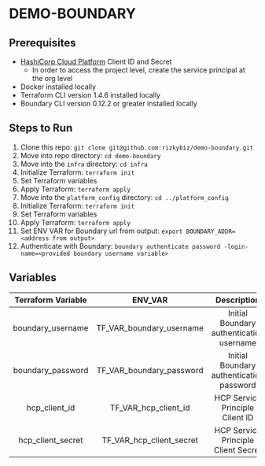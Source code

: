 # DEMO-BOUNDARY

## Prerequisites

- [HashiCorp Cloud Platform](https://portal.cloud.hashicorp.com/sign-in) Client ID and Secret
  - In order to access the project level, create the service principal at the org level
- Docker installed locally
- Terraform CLI version 1.4.6 installed locally
- Boundary CLI version 0.12.2 or greater installed locally

## Steps to Run

1. Clone this repo: `git clone git@github.com:rizkybiz/demo-boundary.git`
2. Move into repo directory: `cd demo-boundary`
3. Move into the `infra` directory: `cd infra`
4. Initialize Terraform: `terraform init`
5. Set Terraform variables
6. Apply Terraform: `terraform apply`
7. Move into the `platform_config` directory: `cd ../platform_config`
8. Initialize Terraform: `terraform init`
5. Set Terraform variables
6. Apply Terraform: `terraform apply`
7. Set ENV VAR for Boundary url from output: `export BOUNDARY_ADDR=<address from output>`
8. Authenticate with Boundary: `boundary authenticate password -login-name=<provided boundary username variable>`

## Variables

| Terraform Variable |          ENV_VAR         |                Description               |
|:------------------:|:------------------------:|:----------------------------------------:|
| boundary_username  | TF_VAR_boundary_username | Initial Boundary authentication username |
| boundary_password  | TF_VAR_boundary_password | Initial Boundary authentication password |
| hcp_client_id      | TF_VAR_hcp_client_id     | HCP Service Principle Client ID          |
| hcp_client_secret  | TF_VAR_hcp_client_secret | HCP Service Principle Client Secret      |